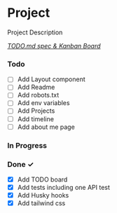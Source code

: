 # Project

Project Description

<em>[TODO.md spec & Kanban Board](https://bit.ly/3fCwKfM)</em>

### Todo

-   [ ] Add Layout component
-   [ ] Add Readme
-   [ ] Add robots.txt
-   [ ] Add env variables
-   [ ] Add Projects
-   [ ] Add timeline
-   [ ] Add about me page

### In Progress

### Done ✓

-   [x] Add TODO board
-   [x] Add tests including one API test
-   [x] Add Husky hooks
-   [x] Add tailwind css
